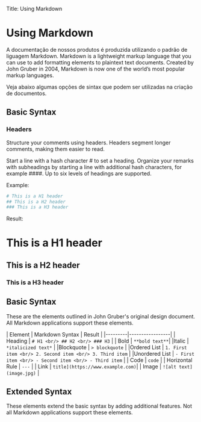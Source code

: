 Title: Using Markdown

# Using Markdown

A documentação de nossos produtos é produzida utilizando o padrão de liguagem Markdown. Markdown is a lightweight markup language that you can use to add formatting elements to plaintext text documents. Created by John Gruber in 2004, Markdown is now one of the world’s most popular markup languages.

Veja abaixo algumas opções de sintax que podem ser utilizadas na criação de documentos.

## Basic Syntax

### Headers
Structure your comments using headers. Headers segment longer comments, making them easier to read.

Start a line with a hash character # to set a heading. Organize your remarks with subheadings by starting a line with additional hash characters, for example ####. Up to six levels of headings are supported.

Example:

```sh
# This is a H1 header
## This is a H2 header
### This is a H3 header
```

Result:

# This is a H1 header
## This is a H2 header
### This is a H3 header

## Basic Syntax

These are the elements outlined in John Gruber's original design document. All Markdown applications support these elements.

| Element | Markdown Syntax | Result |
|---------|-----------------|
| Heading | `# H1 <br/> ## H2 <br/> ### H3` |
| Bold | `**bold text**`|
|Italic	| `*italicized text*` |
|Blockquote	| `> blockquote` |
|Ordered List |	`1. First item <br/> 2. Second item <br/> 3. Third item` |
|Unordered List	| `- First item <br/> - Second item <br/> - Third item` |
| Code | `code` |
| Horizontal Rule | `---` |
| Link | `title](https://www.example.com)`|
| Image | `![alt text](image.jpg)` |


## Extended Syntax

These elements extend the basic syntax by adding additional features. Not all Markdown applications support these elements.

